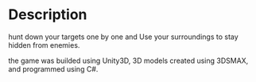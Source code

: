 # Description
hunt down your targets one by one and Use your surroundings to stay hidden from enemies.

the game was builded using Unity3D, 3D models created using 3DSMAX, and programmed using C#.
